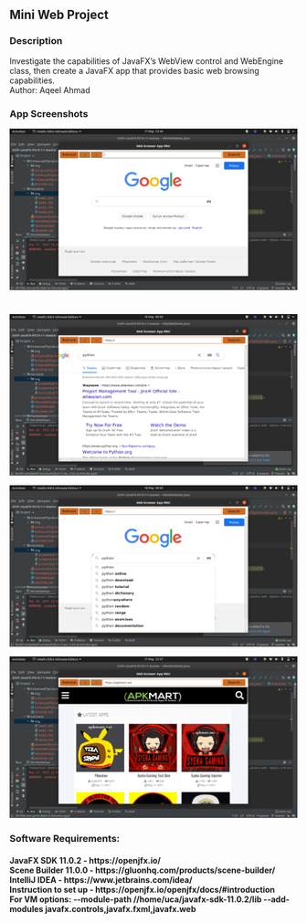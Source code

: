 <h2> Mini Web Project </h2> 

<h3> Description </h3>
 Investigate the capabilities of JavaFX’s WebView control and WebEngine class, then create a JavaFX app that provides basic web browsing capabilities.
<br>Author: Aqeel Ahmad

<h3> App Screenshots </h3>

![](img/ss1.png)
#
![](img/ss2.png)

![](img/ss3.png)

![](img/ss4.png)

<h3> Software Requirements: </h3>
<h4>JavaFX SDK 11.0.2 -  https://openjfx.io/ <br>
Scene Builder 11.0.0 - https://gluonhq.com/products/scene-builder/ <br>
IntelliJ IDEA - https://www.jetbrains.com/idea/ <br>
Instruction to set up - https://openjfx.io/openjfx/docs/#introduction <br> 
For VM options: --module-path //home/uca/javafx-sdk-11.0.2/lib --add-modules javafx.controls,javafx.fxml,javafx.web </h4>

